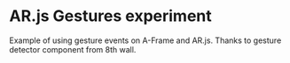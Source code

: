 # AR.js Gestures experiment

Example of using gesture events on A-Frame and AR.js. Thanks to gesture detector component from 8th wall.